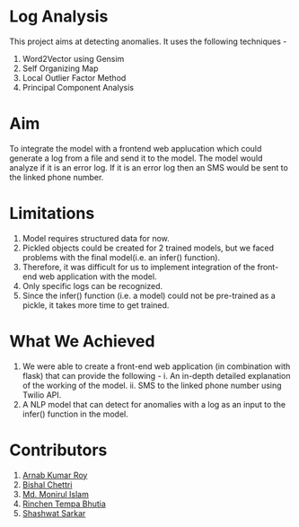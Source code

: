 # Log Analysis

This project aims at detecting anomalies. It uses the following techniques -
1. Word2Vector using Gensim
2. Self Organizing Map
3. Local Outlier Factor Method
4. Principal Component Analysis

# Aim
To integrate the model with a frontend web applucation which could generate a log from a file and send it to the model. The model would analyze if it is an error log. If it is an error log then an SMS would be sent to the linked phone number.

# Limitations
1. Model requires structured data for now.
2. Pickled objects could be created for 2 trained models, but we faced problems with the final model(i.e. an infer() function).
3. Therefore, it was difficult for us to implement integration of the front-end web application with the model.
4. Only specific logs can be recognized.
5. Since the infer() function (i.e. a model) could not be pre-trained as a pickle, it takes more time to get trained.

# What We Achieved
1. We were able to create a front-end web application (in combination with flask) that can provide the following -
    i. An in-depth detailed explanation of the working of the model.
    ii. SMS to the linked phone number using Twilio API.
2. A NLP model that can detect for anomalies with a log as an input to the infer() function in the model.

# Contributors
1. [Arnab Kumar Roy](https://github.com/ArnabKumarRoy02)
2. [Bishal Chettri](https://github.com/bistimulus)
3. [Md. Monirul Islam](https://github.com/sleepy-coder-101)
4. [Rinchen Tempa Bhutia](https://github.com/rinchentb26)
5. [Shashwat Sarkar](https://github.com/shshwtsrkr)
